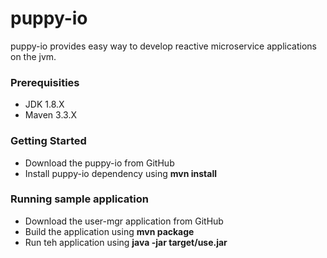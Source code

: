# puppy-io
puppy-io provides easy way to develop reactive microservice applications on the jvm.

### Prerequisities
  * JDK 1.8.X
  * Maven 3.3.X

### Getting Started
 * Download the puppy-io from GitHub
 * Install puppy-io dependency using **mvn install**
 
### Running sample application
 * Download the user-mgr application from GitHub
 * Build the application using **mvn package**
 * Run teh application using **java -jar target/use.jar**



